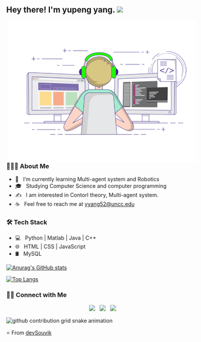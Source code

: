<h2> Hey there! I'm yupeng yang. <img src="https://github.com/souvikguria98/souvikguria98/blob/master/Hi.gif" width="25"></h2>
<img align="right" alt="GIF" src="https://raw.githubusercontent.com/devSouvik/devSouvik/master/gif3.gif" width="500"/>

<h3> 👨🏻‍💻 About Me </h3>

- 🔭 &nbsp; I’m currently learning Multi-agent system and Robotics
- 🎓 &nbsp; Studying Computer Science and computer programming 
- ✍️ &nbsp; I am interested in Contorl theory, Multi-agent system.
- ☕ &nbsp; Feel free to reach me at yyang52@uncc.edu

<h3>🛠 Tech Stack</h3>

- 💻 &nbsp; Python | Matlab | Java | C++  
- 🌐 &nbsp; HTML | CSS | JavaScript  
- 🛢 &nbsp; MySQL 


[![Anurag's GitHub stats](https://github-readme-stats.vercel.app/api?username=yupengyanguncc&count_private=true&show_icons=true&theme=merko)](https://github.com/anuraghazra/github-readme-stats)


[![Top Langs](https://github-readme-stats.vercel.app/api/top-langs/?username=anuraghazra&langs_count=8&layout=compact&count_private=true&show_icons=true&theme=merko)](https://github.com/anuraghazra/github-readme-stats)


<h3> 🤝🏻 Connect with Me </h3>

<p align="center">
&nbsp; <a href="https://www.instagram.com/yang_coding/" target="_blank" rel="noopener noreferrer"><img src="https://img.icons8.com/plasticine/100/000000/instagram-new.png" width="50" /></a>  
&nbsp; <a href="https://www.linkedin.com/in/yupeng-yang-8b52b11bb/" target="_blank" rel="noopener noreferrer"><img src="https://img.icons8.com/plasticine/100/000000/linkedin.png" width="50" /></a>
&nbsp; <a href="yyang52@uncc.edu.com" target="_blank" rel="noopener noreferrer"><img src="https://img.icons8.com/plasticine/100/000000/gmail.png"  width="50" /></a>
</p>

<picture>
  <source
    media="(prefers-color-scheme: dark)"
    srcset="https://raw.githubusercontent.com/yupengyanguncc/yupengyanguncc/42fa4225108057865496bcd83416bff5abcbe861/github-snake.svg"
  />
  <source
    media="(prefers-color-scheme: light)"
    srcset="https://raw.githubusercontent.com/yupengyanguncc/yupengyanguncc/42fa4225108057865496bcd83416bff5abcbe861/github-snake.svg"
  />
  <img
    alt="github contribution grid snake animation"
    src="https://raw.githubusercontent.com/yupengyanguncc/yupengyanguncc/42fa4225108057865496bcd83416bff5abcbe861/github-snake.svg"
  />
</picture>

⭐️ From [devSouvik](https://github.com/devSouvik)
